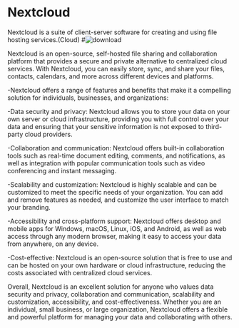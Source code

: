 # Nextcloud
Nextcloud is a suite of client-server software for creating and using file hosting services.(Cloud)
#![download](https://user-images.githubusercontent.com/105795532/222920100-a109cb7a-3029-4595-8914-1fdc3b3cd752.png)

Nextcloud is an open-source, self-hosted file sharing and collaboration platform that provides a secure and private alternative to centralized cloud services. With Nextcloud, you can easily store, sync, and share your files, contacts, calendars, and more across different devices and platforms.

-Nextcloud offers a range of features and benefits that make it a compelling solution for individuals, businesses, and organizations:

-Data security and privacy: Nextcloud allows you to store your data on your own server or cloud infrastructure, providing you with full control over your data and ensuring that your sensitive information is not exposed to third-party cloud providers.

-Collaboration and communication: Nextcloud offers built-in collaboration tools such as real-time document editing, comments, and notifications, as well as integration with popular communication tools such as video conferencing and instant messaging.

-Scalability and customization: Nextcloud is highly scalable and can be customized to meet the specific needs of your organization. You can add and remove features as needed, and customize the user interface to match your branding.

-Accessibility and cross-platform support: Nextcloud offers desktop and mobile apps for Windows, macOS, Linux, iOS, and Android, as well as web access through any modern browser, making it easy to access your data from anywhere, on any device.

-Cost-effective: Nextcloud is an open-source solution that is free to use and can be hosted on your own hardware or cloud infrastructure, reducing the costs associated with centralized cloud services.

Overall, Nextcloud is an excellent solution for anyone who values data security and privacy, collaboration and communication, scalability and customization, accessibility, and cost-effectiveness. Whether you are an individual, small business, or large organization, Nextcloud offers a flexible and powerful platform for managing your data and collaborating with others.
